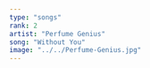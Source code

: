 ```yaml
---
type: "songs"
rank: 2
artist: "Perfume Genius"
song: "Without You"
image: "../../Perfume-Genius.jpg"
---
```

